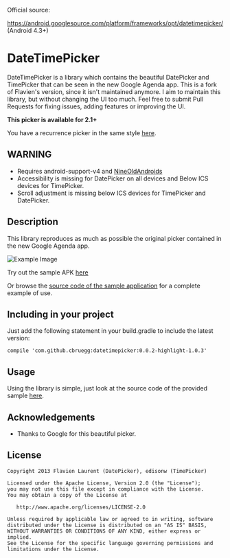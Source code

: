 Official source:

https://android.googlesource.com/platform/frameworks/opt/datetimepicker/
(Android 4.3+)

# DateTimePicker 

DateTimePicker is a library which contains the beautiful DatePicker and TimePicker that can be seen in the new Google Agenda app. This is a fork of Flavien's version, since it isn't maintained anymore. I aim to maintain this library, but without changing the UI too much. Feel free to submit Pull Requests for fixing issues, adding features or improving the UI.

**This picker is available for 2.1+**

You have a recurrence picker in the same style [here](https://github.com/Shusshu/Android-RecurrencePicker).

## WARNING

* Requires android-support-v4 and [NineOldAndroids][5]
* Accessibility is missing for DatePicker on all devices and Below ICS devices for TimePicker.
* Scroll adjustment is missing below ICS devices for TimePicker and DatePicker.

## Description

This library reproduces as much as possible the original picker contained in the new Google Agenda app.

![Example Image][1]

Try out the sample APK [here][2]

Or browse the [source code of the sample application][3] for a complete example of use.

## Including in your project

Just add the following statement in your build.gradle to include the latest version:

    compile 'com.github.cbruegg:datetimepicker:0.0.2-highlight-1.0.3'

## Usage

Using the library is simple, just look at the source code of the provided sample [here][4].

## Acknowledgements

* Thanks to Google for this beautiful picker.

## License

    Copyright 2013 Flavien Laurent (DatePicker), edisonw (TimePicker)

    Licensed under the Apache License, Version 2.0 (the "License");
    you may not use this file except in compliance with the License.
    You may obtain a copy of the License at

       http://www.apache.org/licenses/LICENSE-2.0

    Unless required by applicable law or agreed to in writing, software
    distributed under the License is distributed on an "AS IS" BASIS,
    WITHOUT WARRANTIES OR CONDITIONS OF ANY KIND, either express or implied.
    See the License for the specific language governing permissions and
    limitations under the License.

 [1]: https://raw.github.com/biboune/datetimepicker/master/graphics/img1.png
 [2]: https://raw.github.com/biboune/datetimepicker/master/datetimepicker-sample.apk
 [3]: https://github.com/biboune/datetimepicker/tree/master/datetimepicker-sample
 [4]: https://github.com/biboune/datetimepicker/blob/master/datetimepicker-sample/src/com/fourmob/datetimepicker/sample/MainActivity.java
 [5]: http://nineoldandroids.com/
